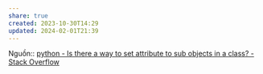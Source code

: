 ```yaml
---
share: true
created: 2023-10-30T14:29
updated: 2024-02-01T21:39
---
```

Nguồn:: [python - Is there a way to set attribute to sub objects in a class? - Stack Overflow](https://stackoverflow.com/questions/77589457/is-there-a-way-to-set-attribute-to-sub-objects-in-a-class/77589533?noredirect=1#comment136786147_77589533)
